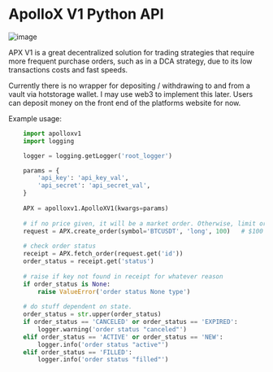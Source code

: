 # ApolloX V1 Python API

![image](https://github.com/RoscoeTheDog/ApolloXV1-Python-API/assets/54086262/26892865-376e-414d-ac24-ac066f55a01b)

APX V1 is a great decentralized solution for trading strategies that require more frequent purchase orders, such as in a DCA strategy, due to its low transactions costs and fast speeds.

Currently there is no wrapper for depositing / withdrawing to and from a vault via hotstorage wallet. I may use web3 to implement this later. Users can deposit money on the front end of the platforms website for now.


Example usage:
```python
    import apolloxv1
    import logging

    logger = logging.getLogger('root_logger')

    params = {
    	'api_key': 'api_key_val',
        'api_secret': 'api_secret_val',
    }
    
    APX = apolloxv1.ApolloXV1(kwargs=params)
    
    # if no price given, it will be a market order. Otherwise, limit order instead.
    request = APX.create_order(symbol='BTCUSDT', 'long', 100)	# $100 USDT purchase order
    
    # check order status
    receipt = APX.fetch_order(request.get('id'))
    order_status = receipt.get('status')
    
    # raise if key not found in receipt for whatever reason
    if order_status is None:
    	raise ValueError('order status None type')
    
    # do stuff dependent on state.
    order_status = str.upper(order_status)
    if order_status == 'CANCELED' or order_status == 'EXPIRED':
    	logger.warning('order status "canceled"')
    elif order_status == 'ACTIVE' or order_status == 'NEW':
    	logger.info('order status "active"')
    elif order_status == 'FILLED':
    	logger.info('order status "filled"')
```



